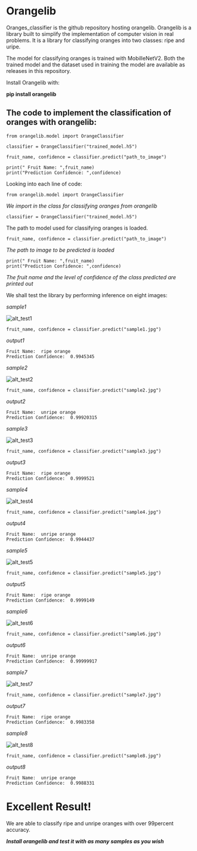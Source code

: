 # Orangelib

Oranges_classifier is the github repository hosting orangelib. Orangelib is a library built to simplify the implementation of computer vision in real problems. It is a library for classifying oranges into two classes: ripe and uripe. 

The model for classifying oranges is trained with MobilleNetV2. Both the trained model and the dataset used in training the model are available as releases in this repository.

Install Orangelib with:

**pip install orangelib**

## The code to implement the classification of oranges with orangelib:
```
from orangelib.model import OrangeClassifier

classifier = OrangeClassifier("trained_model.h5")

fruit_name, confidence = classifier.predict("path_to_image")

print(" Fruit Name: ",fruit_name)
print("Prediction Confidence: ",confidence)
```
Looking into each line of code: 
```
from orangelib.model import OrangeClassifier
```

*We import in the class for classifying oranges from orangelib*

```
classifier = OrangeClassifier("trained_model.h5")
```

The path to model used for classifying oranges is loaded.
```
fruit_name, confidence = classifier.predict("path_to_image")
```

*The path to image to be predicted is loaded*
```
print(" Fruit Name: ",fruit_name)
print("Prediction Confidence: ",confidence)
```

*The fruit name and the level of confidence of the class predicted are printed out*

We shall test the library by performing inference on eight images:

*sample1*


![alt_test1](photos/sample1.jpg)

```
fruit_name, confidence = classifier.predict("sample1.jpg")
```

*output1*
```
Fruit Name:  ripe orange
Prediction Confidence:  0.9945345
```

*sample2*

![alt_test2](photos/sample2.jpg)

```
fruit_name, confidence = classifier.predict("sample2.jpg")
```

*output2*
```
Fruit Name:  unripe orange
Prediction Confidence:  0.99920315
```

*sample3*

![alt_test3](photos/sample3.jpg)

```
fruit_name, confidence = classifier.predict("sample3.jpg")
```

*output3*
```
Fruit Name:  ripe orange
Prediction Confidence:  0.9999521
```

*sample4*

![alt_test4](photos/sample4.jpg)

```
fruit_name, confidence = classifier.predict("sample4.jpg")
```
*output4*
```
Fruit Name:  unripe orange
Prediction Confidence:  0.9944437
```

*sample5*

![alt_test5](photos/sample5.jpg)

```
fruit_name, confidence = classifier.predict("sample5.jpg")
```
*output5*
```
Fruit Name:  ripe orange
Prediction Confidence:  0.9999149
```

*sample6*

![alt_test6](photos/sample6.jpg)

```
fruit_name, confidence = classifier.predict("sample6.jpg")
```
*output6*
```
Fruit Name:  unripe orange
Prediction Confidence:  0.99999917
```

*sample7*

![alt_test7](photos/sample7.jpg)

```
fruit_name, confidence = classifier.predict("sample7.jpg")
```
*output7*
```
Fruit Name:  ripe orange
Prediction Confidence:  0.9983358
```

*sample8*

![alt_test8](photos/sample8.jpg)

```
fruit_name, confidence = classifier.predict("sample8.jpg")
```
*output8*
```
Fruit Name:  unripe orange
Prediction Confidence:  0.9988331
```

# Excellent Result!
We are able to classify ripe and unripe oranges with over 99percent accuracy.

***Install orangelib and test it with as many samples as you wish***




